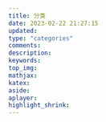 ```yaml
---
title: 分类
date: 2023-02-22 21:27:15
updated:
type: "categories"
comments:
description:
keywords:
top_img:
mathjax:
katex:
aside:
aplayer:
highlight_shrink:
---
```

